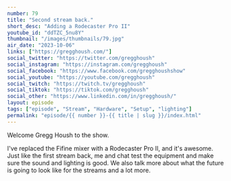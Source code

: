```yaml
---
number: 79
title: "Second stream back."
short_desc: "Adding a Rodecaster Pro II"
youtube_id: "ddTZC_5nu8Y"
thumbnail: "/images/thumbnails/79.jpg"
air_date: "2023-10-06"
links: ["https://gregghoush.com/"]
social_twitter: "https://twitter.com/gregghoush"
social_instagram: "https://instagram.com/gregghoush"
social_facebook: "https://www.facebook.com/gregghoushshow"
social_youtube: "https://youtube.com/gregghoush"
social_twitch: "https://twitch.tv/gregghoush"
social_tiktok: "https://tiktok.com/gregghoush"
social_other: "https://www.linkedin.com/in/gregghoush/"
layout: episode
tags: ["episode", "Stream", "Hardware", "Setup", "lighting"]
permalink: "episode/{{ number }}-{{ title | slug }}/index.html"
---
```


Welcome Gregg Housh to the show.

I've replaced the Fifine mixer with a Rodecaster Pro II, and it's awesome. Just like the first stream back, me and chat test the equipment and make sure the sound and lighting is good. We also talk more about what the future is going to look like for the streams and a lot more.
